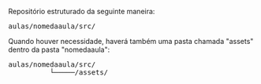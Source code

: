 Repositório estruturado da seguinte maneira:
<pre>
aulas/nomedaaula/src/
</pre>
Quando houver necessidade, haverá também uma pasta chamada "assets" dentro da pasta "nomedaaula":
<pre>
aulas/nomedaaula/src/
          └─────/assets/
</pre>
